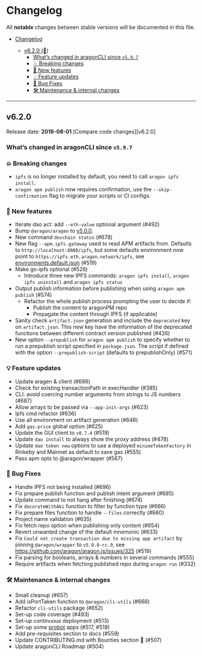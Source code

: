 # Changelog

All **notable** changes between stable versions will be documented in this file.

- [Changelog](#Changelog)

  - [v6.2.0 (🌳)](#v620)
    - [What’s changed in aragonCLI since `v5.9.7`](#Whats-changed-in-aragonCLI-since-v597)
    - [💥 Breaking changes](#%F0%9F%92%A5-Breaking-changes)
    - [🚀 New features](#%F0%9F%9A%80-New-features)
    - [💡 Feature updates](#%F0%9F%92%A1-Feature-updates)
    - [🐛 Bug Fixes](#%F0%9F%90%9B-Bug-Fixes)
    - [🛠️ Maintenance & internal changes](#%F0%9F%9B%A0%EF%B8%8F-Maintenance--internal-changes)

---

## v6.2.0

Release date: **2019-08-01**
[Compare code changes][v6.2.0]

### What’s changed in aragonCLI since `v5.9.7`

### 💥 Breaking changes

- `ipfs` is no longer installed by default, you need to call `aragon ipfs install`.
- `aragon apm publish` now requires confirmation, use the `--skip-confirmation` flag to migrate your scripts or CI configs.

### 🚀 New features

- Iterate dao act: add `--eth-value` optional argument (#492)
- Bump `@aragon/aragen` to [v5.0.0](https://github.com/aragon/aragen/releases/tag/v5.0.0).
- New command `devchain status` (#678)
- New flag `--apm.ipfs.gateway` used to read APM artifacts from.
  Defaults to `http://localhost:8080/ipfs`, but some defaults environment now point to `https://ipfs.eth.aragon.network/ipfs`, see [environments.default.json](https://github.com/aragon/aragon-cli/blob/master/packages/aragon-cli/config/environments.default.json) (#519)
- Make go-ipfs optional (#528)
  - Introduce three new IPFS commands: `aragon ipfs install`, `aragon ipfs uninstall` and `aragon ipfs status`
- Output publish information before publishing when using `aragon apm publish` (#574)
  - Refactor the whole publish process prompting the user to decide if:
    - Publish the content to aragonPM repo
    - Propagate the content through IPFS (if applicable)
- Sanity check `artifact.json` generation and include the `deprecated` key on `artifact.json`. This new key have the information of the deprecated functions between different contract version published (#426)
- New option `--prepublish` for `aragon apm publish` to specify whether to run a prepublish script specified in `package.json`. The script if defined with the option `--prepublish-script` (defaults to prepublishOnly) (#571)

### 💡 Feature updates

- Update aragen & client (#686)
- Check for existing transactionPath in execHandler (#385)
- CLI: avoid coercing number arguments from strings to JS numbers (#687)
- Allow arrays to be passed via `--app-init-args` (#623)
- Ipfs cmd refactor (#636)
- Use all environment on artifact generation (#646)
- Add `gas-price` global option (#625)
- Update the GUI client to `v0.7.4` (#519)
- Update `dao install` to always show the proxy address (#478)
- Update `dao token new` options to use a deployed `minimeTokenFactory` in Rinkeby and Mainnet as default to save gas (#555)
- Pass apm opts to @aragon/wrapper (#567)

### 🐛 Bug Fixes

- Handle IPFS not being installed (#696)
- Fix prepare publish function and publish intent argument (#685)
- Update command to not hang after finishing (#674)
- Fix `decorateWithAbi` function to filter by function type (#666)
- Fix prepare files function to handle `--files` correctly (#660)
- Project name validation (#635)
- Fix fetch repo option when publishing only content (#654)
- Revert unwanted change of the default mnemonic (#633)
- Fix `Could not create transaction due to missing app artifact` by pinning `@aragon/wrapper` to `v5.0.0-rc.9`, see <https://github.com/aragon/aragon.js/issues/325> (#519)
- Fix parsing for booleans, arrays & numbers in several commands (#555)
- Require artifacts when fetching published repo during `aragon run` (#332)

### 🛠️ Maintenance & internal changes

- Small cleanup (#657)
- Add isPortTaken function to `@aragon/cli-utils` (#668)
- Refactor `cli-utils` package (#652)
- Set-up code coverage (#493)
- Set-up continuous deployment (#513)
- Set-up some [probot](https://probot.github.io) apps (#517, #518)
- Add pre-requisites section to docs (#559)
- Update CONTRIBUTING.md with Bounties section 🦅 (#507)
- Update aragonCLI Roadmap (#504)

[v6.0.5]: https://github.com/aragon/aragon-cli/compare/v5.9.7...v6.0.5
